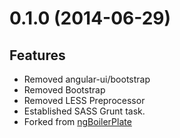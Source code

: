# 0.1.0 (2014-06-29)

## Features

* Removed angular-ui/bootstrap 
* Removed Bootstrap
* Removed LESS Preprocessor
* Established SASS Grunt task.
* Forked from [ngBoilerPlate](https://github.com/ngbp/ngbp)

